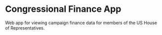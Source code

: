 # Congressional Finance App

Web app for viewing campaign finance data for members of the US House of Representatives.